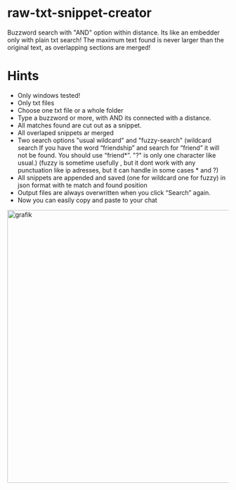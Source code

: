 # raw-txt-snippet-creator
Buzzword search with "AND" option within distance. Its like an embedder only with plain txt search!
The maximum text found is never larger than the original text, as overlapping sections are merged!

# Hints
* Only windows tested!
* Only txt files
* Choose one txt file or a whole folder
* Type a buzzword or more, with AND its connected with a distance.
* All matches found are cut out as a snippet.
* All overlaped snippets ar merged
* Two search options "usual wildcard" and "fuzzy-search"
(wildcard search If you have the word “friendship” and search for “friend” it will not be found. You should use “friend*”. "?" is only one character like usual.)
(fuzzy is sometime usefully , but it dont work with any punctuation like ip adresses, but it can handle in some cases * and ?)
* All snippets are appended and saved (one for wildcard one for fuzzy) in json format with te match and found position
* Output files are always overwritten when you click “Search” again.
* Now you can easily copy and paste to your chat


<img width="741" height="620" alt="grafik" src="https://github.com/user-attachments/assets/80d9ea12-68ca-4297-8641-1055cdfc91a3" />
